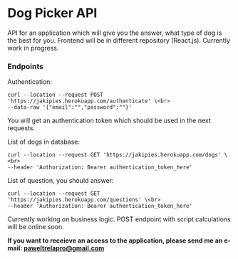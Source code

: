 # Dog Picker API

API for an application which will give you the answer, what type of dog is the best for you. Frontend will be in different repository (React.js). Currently work in progress.

### Endpoints
Authentication:<br>
```
curl --location --request POST 'https://jakipies.herokuapp.com/authenticate' \<br>
--data-raw '{"email":"","password":""}'
```
You will get an authentication token which should be used in the next requests.

List of dogs in database:<br>
```
curl --location --request GET 'https://jakipies.herokuapp.com/dogs' \<br>
--header 'Authorization: Bearer authentication_token_here'
```

List of question, you should answer:<br>
```
curl --location --request GET 'https://jakipies.herokuapp.com/questions' \<br>
--header 'Authorization: Bearer authentication_token_here'
```

Currently working on business logic.
POST endpoint with script calculations will be online soon.

**If you want to receieve an access to the application, please send me an e-mail: paweltrelapro@gmail.com**
